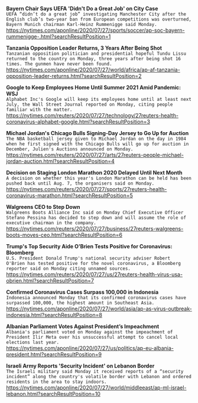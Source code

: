 **Bayern Chair Says UEFA 'Didn't Do a Great Job' on City Case**\
`UEFA “didn’t do a great job” investigating Manchester City after the English club’s two-year ban from European competitions was overturned, Bayern Munich chairman Karl-Heinz Rummenigge said Monday. `\
https://nytimes.com/aponline/2020/07/27/sports/soccer/ap-soc-bayern-rummenigge-.html?searchResultPosition=1

**Tanzania Opposition Leader Returns, 3 Years After Being Shot**\
`Tanzanian opposition politician and presidential hopeful Tundu Lissu returned to the country on Monday, three years after being shot 16 times. The gunmen have never been found.`\
https://nytimes.com/aponline/2020/07/27/world/africa/ap-af-tanzania-opposition-leader-returns.html?searchResultPosition=2

**Google to Keep Employees Home Until Summer 2021 Amid Pandemic: WSJ**\
`Alphabet Inc's Google will keep its employees home until at least next July, the Wall Street Journal reported on Monday, citing people familiar with the matter.`\
https://nytimes.com/reuters/2020/07/27/technology/27reuters-health-coronavirus-alphabet-google.html?searchResultPosition=3

**Michael Jordan's Chicago Bulls Signing-Day Jersey to Go Up for Auction**\
`The NBA basketball jersey given to Michael Jordan on the day in 1984 when he first signed with the Chicago Bulls will go up for auction in December, Julien's Auctions announced on Monday.`\
https://nytimes.com/reuters/2020/07/27/arts/27reuters-people-michael-jordan-auction.html?searchResultPosition=4

**Decision on Staging London Marathon 2020 Delayed Until Next Month**\
`A decision on whether this year's London Marathon can be held has been pushed back until Aug. 7, the organisers said on Monday.`\
https://nytimes.com/reuters/2020/07/27/sports/27reuters-health-coronavirus-marathon.html?searchResultPosition=5

**Walgreens CEO to Step Down**\
`Walgreens Boots Alliance Inc said on Monday Chief Executive Officer Stefano Pessina has decided to step down and will assume the role of executive chairman in the company.`\
https://nytimes.com/reuters/2020/07/27/business/27reuters-walgreens-boots-moves-ceo.html?searchResultPosition=6

**Trump's Top Security Aide O’Brien Tests Positive for Coronavirus: Bloomberg**\
`U.S. President Donald Trump's national security adviser Robert  O'Brien has tested positive for the novel coronavirus, a Bloomberg reporter said on Monday citing unnamed sources.`\
https://nytimes.com/reuters/2020/07/27/us/27reuters-health-virus-usa-obrien.html?searchResultPosition=7

**Confirmed Coronavirus Cases Surpass 100,000 in Indonesia**\
`Indonesia announced Monday that its confirmed coronavirus cases have surpassed 100,000, the highest amount in Southeast Asia.`\
https://nytimes.com/aponline/2020/07/27/world/asia/ap-as-virus-outbreak-indonesia.html?searchResultPosition=8

**Albanian Parliament Votes Against President’s Impeachment**\
`Albania's parliament voted on Monday against the impeachment of President Ilir Meta over his unsuccessful attempt to cancel local elections last year.`\
https://nytimes.com/aponline/2020/07/27/us/politics/ap-eu-albania-president.html?searchResultPosition=9

**Israeli Army Reports 'Security Incident' on Lebanon Border**\
`The Israeli military said Monday it received reports of a “security incident” along the country's volatile border with Lebanon and ordered residents in the area to stay indoors.`\
https://nytimes.com/aponline/2020/07/27/world/middleeast/ap-ml-israel-lebanon.html?searchResultPosition=10

